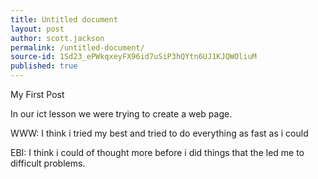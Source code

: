 ```yaml
---
title: Untitled document
layout: post
author: scott.jackson
permalink: /untitled-document/
source-id: 1Sd23_ePWkqxeyFX96id7uSiP3hQYtn6UJ1KJQWOliuM
published: true
---
```

My First Post

In our ict lesson we were trying to create a web page. 

WWW: I think i tried my best and tried to do everything as fast as i could

EBI: I think i could of thought more before i did things that the led me to difficult problems.

